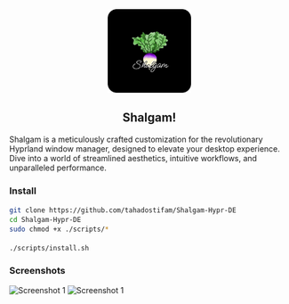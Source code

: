 <div align="center">
    <a href="https://github.com/tahadostifam/Shalgam-Hypr-DE">
        <img src="./images/shalgam-logo-rounded.png" alt="Logo" width="150" height="150">
    </a>
    <h2>Shalgam!</h2>
</div>


<p>
Shalgam is a meticulously crafted customization for the revolutionary Hyprland window manager, designed to elevate your desktop experience. Dive into a world of streamlined aesthetics, intuitive workflows, and unparalleled performance.
</p>


### Install
```bash
git clone https://github.com/tahadostifam/Shalgam-Hypr-DE
cd Shalgam-Hypr-DE
sudo chmod +x ./scripts/*

./scripts/install.sh
```

### Screenshots

<img src="./images/screenshots/screenshot1.png" alt="Screenshot 1">
<img src="./images/screenshots/screenshot2.png" alt="Screenshot 1">